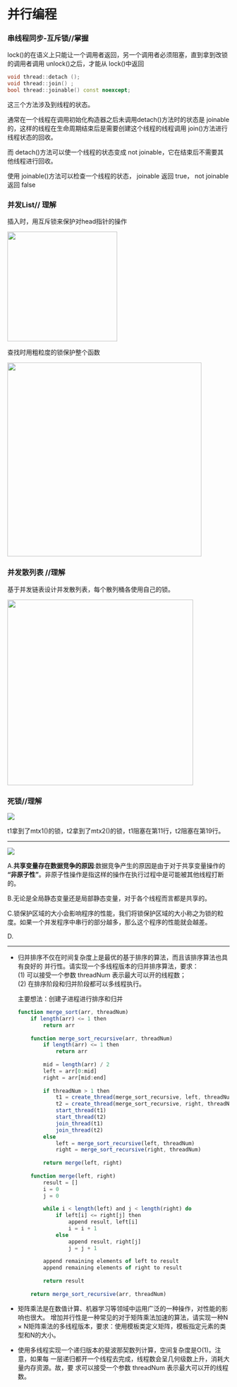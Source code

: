 # 并行编程

### 串线程同步-互斥锁//掌握

lock()的在语义上只能让一个调用者返回，另一个调用者必须阻塞，直到拿到改锁的调用者调用 unlock()之后，才能从 lock()中返回

```cpp
void thread::detach ();
void thread::join() ;
bool thread::joinable() const noexcept;
```

这三个方法涉及到线程的状态。

通常在一个线程在调用初始化构造器之后未调用detach()方法时的状态是 joinable 的，这样的线程在生命周期结束后是需要创建这个线程的线程调用 join()方法进行线程状态的回收。

而 detach()方法可以使一个线程的状态变成 not joinable，它在结束后不需要其他线程进行回收。

使用 joinable()方法可以检查一个线程的状态， joinable 返回 true， not joinable 返回 false

### 并发List// 理解

插入时，用互斥锁来保护对head指针的操作

<img title="" src="./Pictures/parallel_1.png" alt="" width="249">

查找时用粗粒度的锁保护整个函数

<img title="" src="./Pictures/parallel_2.png" alt="" width="440">

### 并发散列表 //理解

基于并发链表设计并发散列表，每个散列桶各使用自己的锁。

<img title="" src="./Pictures/parallel_3.png" alt="" width="421">

### 死锁//理解

![](./Pictures/parallel_4.png)

t1拿到了mtx1()的锁，t2拿到了mtx2()的锁，t1阻塞在第11行，t2阻塞在第19行。

---



![](./Pictures/Parallel-qu.png)

A.**共享变量存在数据竞争的原因**:数据竞争产生的原因是由于对于共享变量操作的 **“非原子性”**。非原子性操作是指这样的操作在执行过程中是可能被其他线程打断的。

B.无论是全局静态变量还是局部静态变量，对于各个线程而言都是共享的。

C.锁保护区域的大小会影响程序的性能，我们将锁保护区域的大小称之为锁的粒度。如果一个并发程序中串行的部分越多，那么这个程序的性能就会越差。

D.

---

- 归并排序不仅在时间复杂度上是最优的基于排序的算法，而且该排序算法也具有良好的  并行性。请实现一个多线程版本的归并排序算法，要求：  
  (1) 可以接受一个参数 threadNum 表示最大可以开的线程数；  
  (2) 在排序阶段和归并阶段都可以多线程执行。  
  
  主要想法：创建子进程进行排序和归并
  
  ```javascript
  function merge_sort(arr, threadNum)
      if length(arr) <= 1 then
          return arr
      
      function merge_sort_recursive(arr, threadNum)
          if length(arr) <= 1 then
              return arr
          
          mid = length(arr) / 2
          left = arr[0:mid]
          right = arr[mid:end]
          
          if threadNum > 1 then
              t1 = create_thread(merge_sort_recursive, left, threadNum / 2)
              t2 = create_thread(merge_sort_recursive, right, threadNum / 2)
              start_thread(t1)
              start_thread(t2)
              join_thread(t1)
              join_thread(t2)
          else
              left = merge_sort_recursive(left, threadNum)
              right = merge_sort_recursive(right, threadNum)
          
          return merge(left, right)
      
      function merge(left, right)
          result = []
          i = 0
          j = 0
          
          while i < length(left) and j < length(right) do
              if left[i] <= right[j] then
                  append result, left[i]
                  i = i + 1
              else
                  append result, right[j]
                  j = j + 1
          
          append remaining elements of left to result
          append remaining elements of right to result
          
          return result
      
      return merge_sort_recursive(arr, threadNum)
  
  ```

- 矩阵乘法是在数值计算、机器学习等领域中运用广泛的一种操作，对性能的影响也很大。  增加并行性是一种常见的对于矩阵乘法加速的算法，请实现一种N × N矩阵乘法的多线程版本，要求：使用模板类定义矩阵，模板指定元素的类型和N的大小。 

- 使用多线程实现一个递归版本的斐波那契数列计算，空间复杂度是O(1)。注意，如果每  一层递归都开一个线程去完成，线程数会呈几何级数上升，消耗大量内存资源。故，要  求可以接受一个参数 threadNum 表示最大可以开的线程数。
